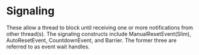 # Signaling
These allow a thread to block until receiving one or more notifications from other thread(s). The signaling constructs include ManualResetEvent(Slim), AutoResetEvent, CountdownEvent, and Barrier. The former three are referred to as event wait handles.